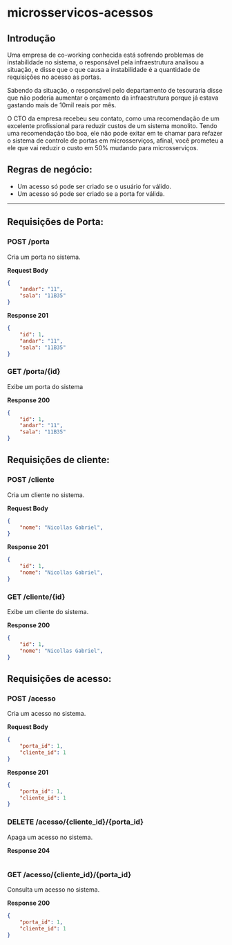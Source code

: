 # microsservicos-acessos

## Introdução
  Uma empresa de co-working conhecida está sofrendo problemas de instabilidade no sistema, o responsável pela infraestrutura analisou a situação, e disse que o que causa a instabilidade é a quantidade de requisições no acesso as portas.

  Sabendo da situação, o responsável pelo departamento de tesouraria disse que não poderia aumentar o orçamento da infraestrutura porque já estava gastando mais de 10mil reais por mês.

  O CTO da empresa recebeu seu contato, como uma recomendação de um excelente profissional para reduzir custos de um sistema monolito. Tendo uma recomendação tão boa, ele não pode exitar em te chamar para refazer o sistema de controle de portas em microsserviços, afinal, você prometeu a ele que vai reduzir o custo em 50% mudando para microsserviços.

 ## Regras de negócio:
  - Um acesso só pode ser criado se o usuário for válido.
  - Um acesso só pode ser criado se a porta for válida.

___
 ## Requisições de Porta:

 ### POST /porta
Cria um porta no sistema.

**Request Body**
```json
{
    "andar": "11",
    "sala": "11B35" 
}
```

**Response 201**
```json
{
    "id": 1,
    "andar": "11",
    "sala": "11B35" 
}
```

 ### GET /porta/{id}
Exibe um porta do sistema

**Response 200**
```json
{
    "id": 1,
    "andar": "11",
    "sala": "11B35" 
}
```

 ## Requisições de cliente:

 ### POST /cliente
Cria um cliente no sistema.

**Request Body**
```json
{
    "nome": "Nicollas Gabriel",
}
```

**Response 201**
```json
{
    "id": 1,
    "nome": "Nicollas Gabriel",
}
```
 ### GET /cliente/{id}
Exibe um cliente do sistema.

**Response 200**
```json
{
    "id": 1,
    "nome": "Nicollas Gabriel",
}
```
 ## Requisições de acesso:

 ### POST /acesso
Cria um acesso no sistema.

**Request Body**
```json
{
    "porta_id": 1,
    "cliente_id": 1
}
```

**Response 201**
```json
{
    "porta_id": 1,
    "cliente_id": 1
}
```

### DELETE /acesso/{cliente_id}/{porta_id}
Apaga um acesso no sistema.

**Response 204**
```json
```

### GET /acesso/{cliente_id}/{porta_id}
Consulta um acesso no sistema.

**Response 200**
```json
{
    "porta_id": 1,
    "cliente_id": 1
}
```

